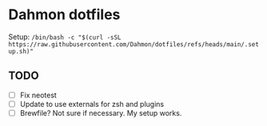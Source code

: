 # Dahmon dotfiles

Setup: `/bin/bash -c "$(curl -sSL https://raw.githubusercontent.com/Dahmon/dotfiles/refs/heads/main/.setup.sh)"`

## TODO

- [ ] Fix neotest
- [ ] Update to use externals for zsh and plugins
- [ ] Brewfile? Not sure if necessary. My setup works.
